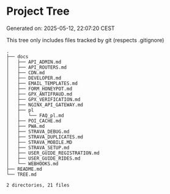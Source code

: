 # Project Tree
Generated on: 2025-05-12, 22:07:20 CEST

This tree only includes files tracked by git (respects .gitignore)

```
.
├── docs
│   ├── API_ADMIN.md
│   ├── API_ROUTERS.md
│   ├── CDN.md
│   ├── DEVELOPER.md
│   ├── EMAIL_TEMPLATES.md
│   ├── FORM_HONEYPOT.md
│   ├── GPX_ANTIFRAUD.md
│   ├── GPX_VERIFICATION.md
│   ├── NGINX_API_GATEWAY.md
│   ├── pl
│   │   └── FAQ_pl.md
│   ├── POI_CACHE.md
│   ├── PWA.md
│   ├── STRAVA_DEBUG.md
│   ├── STRAVA_DUPLICATES.md
│   ├── STRAVA_MOBILE.MD
│   ├── STRAVA_SETUP.md
│   ├── USER_GUIDE_REGISTRATION.md
│   ├── USER_GUIDE_RIDES.md
│   └── WEBHOOKS.md
├── README.md
└── TREE.md

2 directories, 21 files
```
